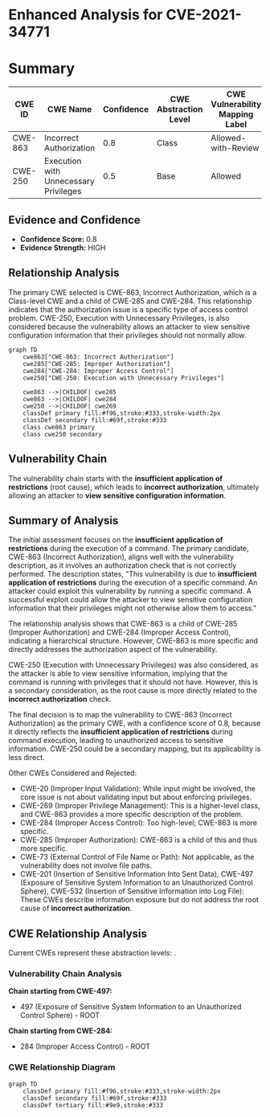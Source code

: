 # Enhanced Analysis for CVE-2021-34771

# Summary
| CWE ID | CWE Name | Confidence | CWE Abstraction Level | CWE Vulnerability Mapping Label | CWE-Vulnerability Mapping Notes |
|---|---|---|---|---|---|
| CWE-863 | Incorrect Authorization | 0.8 | Class | Allowed-with-Review | Primary CWE |
| CWE-250 | Execution with Unnecessary Privileges | 0.5 | Base | Allowed | Secondary Candidate |

## Evidence and Confidence

*   **Confidence Score:** 0.8
*   **Evidence Strength:** HIGH

## Relationship Analysis
The primary CWE selected is CWE-863, Incorrect Authorization, which is a Class-level CWE and a child of CWE-285 and CWE-284. This relationship indicates that the authorization issue is a specific type of access control problem. CWE-250, Execution with Unnecessary Privileges, is also considered because the vulnerability allows an attacker to view sensitive configuration information that their privileges should not normally allow.

```mermaid
graph TD
    cwe863["CWE-863: Incorrect Authorization"]
    cwe285["CWE-285: Improper Authorization"]
    cwe284["CWE-284: Improper Access Control"]
    cwe250["CWE-250: Execution with Unnecessary Privileges"]
    
    cwe863 -->|CHILDOF| cwe285
    cwe863 -->|CHILDOF| cwe284
    cwe250 -->|CHILDOF| cwe269
    classDef primary fill:#f96,stroke:#333,stroke-width:2px
    classDef secondary fill:#69f,stroke:#333
    class cwe863 primary
    class cwe250 secondary
```

## Vulnerability Chain
The vulnerability chain starts with the **insufficient application of restrictions** (root cause), which leads to **incorrect authorization**, ultimately allowing an attacker to **view sensitive configuration information**.

## Summary of Analysis
The initial assessment focuses on the **insufficient application of restrictions** during the execution of a command. The primary candidate, CWE-863 (Incorrect Authorization), aligns well with the vulnerability description, as it involves an authorization check that is not correctly performed. The description states, "This vulnerability is due to **insufficient application of restrictions** during the execution of a specific command. An attacker could exploit this vulnerability by running a specific command. A successful exploit could allow the attacker to view sensitive configuration information that their privileges might not otherwise allow them to access."

The relationship analysis shows that CWE-863 is a child of CWE-285 (Improper Authorization) and CWE-284 (Improper Access Control), indicating a hierarchical structure. However, CWE-863 is more specific and directly addresses the authorization aspect of the vulnerability.

CWE-250 (Execution with Unnecessary Privileges) was also considered, as the attacker is able to view sensitive information, implying that the command is running with privileges that it should not have. However, this is a secondary consideration, as the root cause is more directly related to the **incorrect authorization** check.

The final decision is to map the vulnerability to CWE-863 (Incorrect Authorization) as the primary CWE, with a confidence score of 0.8, because it directly reflects the **insufficient application of restrictions** during command execution, leading to unauthorized access to sensitive information. CWE-250 could be a secondary mapping, but its applicability is less direct.

Other CWEs Considered and Rejected:

*   CWE-20 (Improper Input Validation): While input might be involved, the core issue is not about validating input but about enforcing privileges.
*   CWE-269 (Improper Privilege Management): This is a higher-level class, and CWE-863 provides a more specific description of the problem.
*   CWE-284 (Improper Access Control): Too high-level; CWE-863 is more specific.
*   CWE-285 (Improper Authorization): CWE-863 is a child of this and thus more specific.
*   CWE-73 (External Control of File Name or Path): Not applicable, as the vulnerability does not involve file paths.
*   CWE-201 (Insertion of Sensitive Information Into Sent Data), CWE-497 (Exposure of Sensitive System Information to an Unauthorized Control Sphere), CWE-532 (Insertion of Sensitive Information into Log File): These CWEs describe information exposure but do not address the root cause of **incorrect authorization**.


## CWE Relationship Analysis

Current CWEs represent these abstraction levels: .


### Vulnerability Chain Analysis

**Chain starting from CWE-497:**
- 497 (Exposure of Sensitive System Information to an Unauthorized Control Sphere) - ROOT


**Chain starting from CWE-284:**
- 284 (Improper Access Control) - ROOT



### CWE Relationship Diagram

```mermaid
graph TD
    classDef primary fill:#f96,stroke:#333,stroke-width:2px
    classDef secondary fill:#69f,stroke:#333
    classDef tertiary fill:#9e9,stroke:#333
```